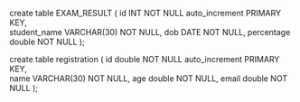 create table EXAM_RESULT (
   id INT NOT NULL auto_increment PRIMARY KEY,   
   student_name VARCHAR(30) NOT NULL,
   dob DATE NOT NULL,
   percentage  double NOT NULL
);


create table registration (
   id double NOT NULL auto_increment PRIMARY KEY,   
   name VARCHAR(30) NOT NULL,
   age double NOT NULL,
   email  double NOT NULL
);
